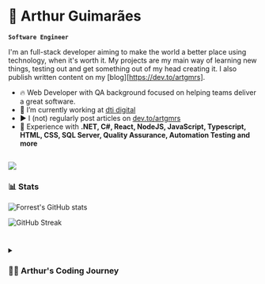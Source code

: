 # 🏃 Arthur Guimarães

**`Software Engineer`** 

I'm an full-stack developer aiming to make the world a better place using technology, when it's worth it. My projects are my main way of learning new things, testing out and get something out of my head creating it. I also publish written content on my [blog][https://dev.to/artgmrs].

- 🔥 Web Developer with QA background focused on helping teams deliver a great software. 
- 🔭 I’m currently working at [dti digital](https://www.dtidigital.com.br/)
- ▶️ I (not) regularly post articles on [dev.to/artgmrs](https://dev.to/artgmrs)
- 💬 Experience with **.NET, C#, React, NodeJS, JavaScript, Typescript, HTML, CSS, SQL Server, Quality Assurance, Automation Testing and more**

[![](https://img.shields.io/badge/-Arthur%20Guimarães-blue?logo=linkedin&style=flat-square)](https://www.linkedin.com/in/artgmrs/)
---

### 📊 Stats

![Forrest's GitHub stats](https://github-readme-stats.vercel.app/api?username=artgmrs&show_icons=true&theme=dark)

![GitHub Streak](https://streak-stats.demolab.com?user=ForrestKnight&theme=dark&border_radius=4.5) 

#

<details>
 <summary><h3>👨‍💻 Arthur's Coding Journey</h3></summary>
   I'm a Developer with a lot of interest in Front and Back-end. My main things are .NET, React, Operations, Scrum and Software Quality (CTFL Certified).  Experience with .NET: Core 2.1, 3.1 and .NET 5.  
   I've worked with: automation programs in Jira, collecting information and transforming it into spreadsheets using its private API; Highly scalable end-to-end software automation projects; Twitter bots; Excel Addin; Backend for frontend; Micro-Frontend Applications; CI - Creating YAML pipelines in Azure Pipelines for .NET and Java; Javascript and Typescript; Queries and creation of DDLs for SQL Server (Azure SQL).    
	Contact: 

	
